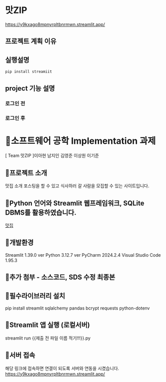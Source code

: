 # 맛ZIP
<https://y9kxago8mpnyrpltbnrmwn.streamlit.app/>
## 프로젝트 계획 이유

## 실행설명
```
pip install streamiit
```
## project 기능 설명
### 로그인 전

### 로그인 후


# 📌소프트웨어 공학 Implementation 과제
[ Team 맛ZIP ]이아현 남지인 김영준 이상원 이기준

## 📌프로젝트 소개
맛집 소개 포스팅을 할 수 있고 식사하러 갈 사람을 모집할 수 있는 사이트입니다.

## 📌Python 언어와 Streamlit 웹프레임워크, SQLite DBMS를 활용하였습니다.
[맛집](https://github.com/kgus0203/first-repository)

## 📌개발환경
Streamlit 1.39.0 ver 
Python 3.12.7 ver
PyCharm 2024.2.4
Visual Studio Code 1.95.3

## 📌추가 첨부 - 소스코드, SDS 수정 최종본


## 📌필수라이브러리 설치
pip install streamlit sqlalchemy pandas bcrypt requests python-dotenv

## 📌Streamlit 앱 실행 (로컬서버)
streamlit run {{제출 전 파일 이름 적기!!!}}.py

## 📌서버 접속
해당 링크에 접속하면 연결이 되도록 서버와 연동을 시켰습니다.
https://y9kxago8mpnyrpltbnrmwn.streamlit.app/
